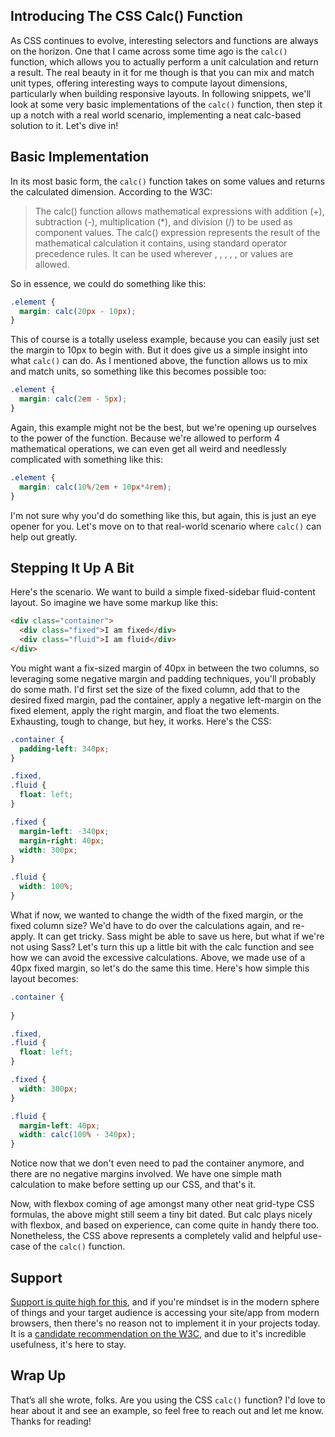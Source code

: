 ## Introducing The CSS Calc() Function

As CSS continues to evolve, interesting selectors and functions are always on the horizon. One that I came across some time ago is the `calc()` function, which allows you to actually perform a unit calculation and return a result. The real beauty in it for me though is that you can mix and match unit types, offering interesting ways to compute layout dimensions, particularly when building responsive layouts. In following snippets, we'll look at some very basic implementations of the `calc()` function, then step it up a notch with a real world scenario, implementing a neat calc-based solution to it. Let's dive in!

## Basic Implementation

In its most basic form, the `calc()` function takes on some values and returns the calculated dimension. According to the W3C:

> The calc() function allows mathematical expressions with addition (+), subtraction (-), multiplication (*), and division (/) to be used as component values. The calc() expression represents the result of the mathematical calculation it contains, using standard operator precedence rules. It can be used wherever <length>, <frequency>, <angle>, <time>, <number>, or <integer> values are allowed.

So in essence, we could do something like this:

```css
.element {
  margin: calc(20px - 10px);
}
```

This of course is a totally useless example, because you can easily just set the margin to 10px to begin with. But it does give us a simple insight into what `calc()` can do. As I mentioned above, the function allows us to mix and match units, so something like this becomes possible too:

```css
.element {
  margin: calc(2em - 5px);
}
```

Again, this example might not be the best, but we're opening up ourselves to the power of the function. Because we're allowed to perform 4 mathematical operations, we can even get all weird and needlessly complicated with something like this:

```css
.element {
  margin: calc(10%/2em + 10px*4rem);
}
```

I'm not sure why you'd do something like this, but again, this is just an eye opener for you. Let's move on to that real-world scenario where `calc()` can help out greatly.

## Stepping It Up A Bit

Here's the scenario. We want to build a simple fixed-sidebar fluid-content layout. So imagine we have some markup like this:

```html
<div class="container">
  <div class="fixed">I am fixed</div>
  <div class="fluid">I am fluid</div>
</div>
```

You might want a fix-sized margin of 40px in between the two columns, so leveraging some negative margin and padding techniques, you'll probably do some math. I'd first set the size of the fixed column, add that to the desired fixed margin, pad the container, apply a negative left-margin on the fixed element, apply the right margin, and float the two elements. Exhausting, tough to change, but hey, it works. Here's the CSS:

```css
.container {
  padding-left: 340px;
}

.fixed,
.fluid {
  float: left;
}

.fixed {
  margin-left: -340px;
  margin-right: 40px;
  width: 300px;
}

.fluid {
  width: 100%;
}
```

What if now, we wanted to change the width of the fixed margin, or the fixed column size? We'd have to do over the calculations again, and re-apply. It can get tricky. Sass might be able to save us here, but what if we're not using Sass? Let's turn this up a little bit with the calc function and see how we can avoid the excessive calculations. Above, we made use of a 40px fixed margin, so let's do the same this time. Here's how simple this layout becomes:

```css
.container {
  
}

.fixed,
.fluid {
  float: left;
}

.fixed {
  width: 300px;
}

.fluid {
  margin-left: 40px;
  width: calc(100% - 340px);
}
```

Notice now that we don't even need to pad the container anymore, and there are no negative margins involved. We have one simple math calculation to make before setting up our CSS, and that's it.

Now, with flexbox coming of age amongst many other neat grid-type CSS formulas, the above might still seem a tiny bit dated. But calc plays nicely with flexbox, and based on experience, can come quite in handy there too. Nonetheless, the CSS above represents a completely valid and helpful use-case of the `calc()` function.

## Support

[Support is quite high for this](http://caniuse.com/#search=calc), and if you're mindset is in the modern sphere of things and your target audience is accessing your site/app from modern browsers, then there's no reason not to implement it in your projects today. It is a [candidate recommendation on the W3C](http://www.w3.org/TR/css3-values/), and due to it's incredible usefulness, it's here to stay. 

## Wrap Up

That’s all she wrote, folks. Are you using the CSS `calc()` function? I'd love to hear about it and see an example, so feel free to reach out and let me know. Thanks for reading!